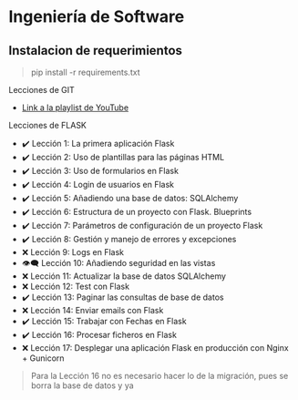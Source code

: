 # Ingeniería de Software

## Instalacion de requerimientos

> pip install -r requirements.txt

Lecciones de GIT

* [Link a la playlist de YouTube](https://www.youtube.com/watch?v=hWglK8nWh60&list=PLPl81lqbj-4I8i-x2b5_MG58tZfgKmJls)

Lecciones de FLASK

- ✔️ Lección 1: La primera aplicación Flask                
- ✔️ Lección 2: Uso de plantillas para las páginas HTML
- ✔️ Lección 3: Uso de formularios en Flask
- ✔️ Lección 4: Login de usuarios en Flask
- ✔️ Lección 5: Añadiendo una base de datos: SQLAlchemy
- ✔️ Lección 6: Estructura de un proyecto con Flask. Blueprints
- ✔️ Lección 7: Parámetros de configuración de un proyecto Flask
- ✔️ Lección 8: Gestión y manejo de errores y excepciones
- ❌ Lección 9: Logs en Flask
- 👁‍🗨 Lección 10: Añadiendo seguridad en las vistas
- ❌ Lección 11: Actualizar la base de datos SQLAlchemy
- ❌ Lección 12: Test con Flask
- ✔️ Lección 13: Paginar las consultas de base de datos
- ❌ Lección 14: Enviar emails con Flask
- ✔️ Lección 15: Trabajar con Fechas en Flask
- ✔️ Lección 16: Procesar ficheros en Flask
- ❌ Lección 17: Desplegar una aplicación Flask en producción con Nginx + Gunicorn

> Para la Lección 16 no es necesario hacer lo de la migración, pues se borra la base de datos y ya